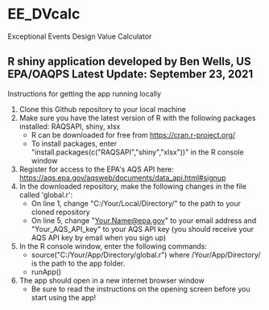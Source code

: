 # EE_DVcalc
Exceptional Events Design Value Calculator

R shiny application developed by Ben Wells, US EPA/OAQPS
Latest Update: September 23, 2021
--------------------------------------------------------

Instructions for getting the app running locally
1) Clone this Github repository to your local machine
2) Make sure you have the latest version of R with the following packages installed: RAQSAPI, shiny, xlsx
   - R can be downloaded for free from https://cran.r-project.org/
   - To install packages, enter "install.packages(c("RAQSAPI","shiny","xlsx"))" in the R console window
4) Register for access to the EPA's AQS API here: https://aqs.epa.gov/aqsweb/documents/data_api.html#signup
5) In the downloaded repository, make the following changes in the file called 'global.r':
   - On line 1, change "C:/Your/Local/Directory/" to the path to your cloned repository
   - On line 5, change "Your.Name@epa.gov" to your email address and "Your_AQS_API_key" to your AQS API key
     (you should receive your AQS API key by email when you sign up)
6) In the R console window, enter the following commands:
   - source("C:/Your/App/Directory/global.r") where /Your/App/Directory/ is the path to the app folder.
   - runApp()
7) The app should open in a new internet browser window
   - Be sure to read the instructions on the opening screen before you start using the app!
